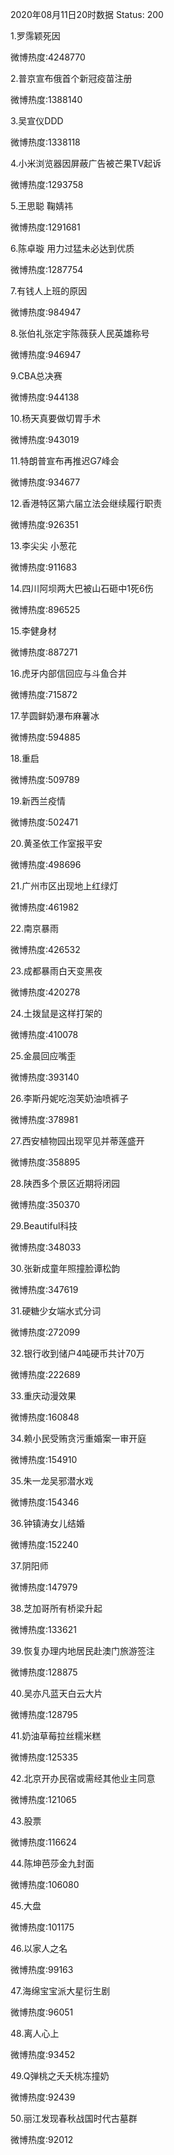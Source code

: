 2020年08月11日20时数据
Status: 200

1.罗霈颖死因

微博热度:4248770

2.普京宣布俄首个新冠疫苗注册

微博热度:1388140

3.吴宣仪DDD

微博热度:1338118

4.小米浏览器因屏蔽广告被芒果TV起诉

微博热度:1293758

5.王思聪 鞠婧祎

微博热度:1291681

6.陈卓璇 用力过猛未必达到优质

微博热度:1287754

7.有钱人上班的原因

微博热度:984947

8.张伯礼张定宇陈薇获人民英雄称号

微博热度:946947

9.CBA总决赛

微博热度:944138

10.杨天真要做切胃手术

微博热度:943019

11.特朗普宣布再推迟G7峰会

微博热度:934677

12.香港特区第六届立法会继续履行职责

微博热度:926351

13.李尖尖 小葱花

微博热度:911683

14.四川阿坝两大巴被山石砸中1死6伤

微博热度:896525

15.李健身材

微博热度:887271

16.虎牙内部信回应与斗鱼合并

微博热度:715872

17.芋圆鲜奶瀑布麻薯冰

微博热度:594885

18.重启

微博热度:509789

19.新西兰疫情

微博热度:502471

20.黄圣依工作室报平安

微博热度:498696

21.广州市区出现地上红绿灯

微博热度:461982

22.南京暴雨

微博热度:426532

23.成都暴雨白天变黑夜

微博热度:420278

24.土拨鼠是这样打架的

微博热度:410078

25.金晨回应嘴歪

微博热度:393140

26.李斯丹妮吃泡芙奶油喷裤子

微博热度:378981

27.西安植物园出现罕见并蒂莲盛开

微博热度:358895

28.陕西多个景区近期将闭园

微博热度:350370

29.Beautiful科技

微博热度:348033

30.张新成童年照撞脸谭松韵

微博热度:347619

31.硬糖少女端水式分词

微博热度:272099

32.银行收到储户4吨硬币共计70万

微博热度:222689

33.重庆动漫效果

微博热度:160848

34.赖小民受贿贪污重婚案一审开庭

微博热度:154910

35.朱一龙吴邪潜水戏

微博热度:154346

36.钟镇涛女儿结婚

微博热度:152240

37.阴阳师

微博热度:147979

38.芝加哥所有桥梁升起

微博热度:133621

39.恢复办理内地居民赴澳门旅游签注

微博热度:128875

40.吴亦凡蓝天白云大片

微博热度:128795

41.奶油草莓拉丝糯米糕

微博热度:125335

42.北京开办民宿或需经其他业主同意

微博热度:121065

43.股票

微博热度:116624

44.陈坤芭莎金九封面

微博热度:106080

45.大盘

微博热度:101175

46.以家人之名

微博热度:99163

47.海绵宝宝派大星衍生剧

微博热度:96051

48.离人心上

微博热度:93452

49.Q弹桃之夭夭桃冻撞奶

微博热度:92439

50.丽江发现春秋战国时代古墓群

微博热度:92012

